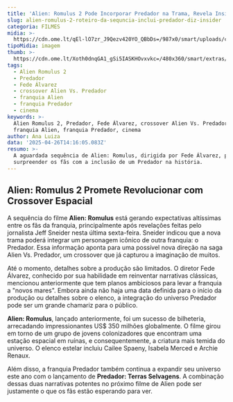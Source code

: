 ```yaml
---
title: 'Alien: Romulus 2 Pode Incorporar Predador na Trama, Revela Insider'
slug: alien-romulus-2-roteiro-da-sequncia-inclui-predador-diz-insider
categoria: FILMES
midia: >-
  https://cdn.ome.lt/qEl-lO7zr_J9Qezv420YO_QBbDs=/987x0/smart/uploads/conteudo/fotos/alienvspredador_9mNu5Iw.jpg
tipoMidia: imagem
thumb: >-
  https://cdn.ome.lt/Xoth0dnqGA1_gSi5IASKHOvxvkc=/480x360/smart/extras/conteudos/alienvspredador_OTHn58e.jpg
tags:
  - Alien Romulus 2
  - Predador
  - Fede Álvarez
  - crossover Alien Vs. Predador
  - franquia Alien
  - franquia Predador
  - cinema
keywords: >-
  Alien Romulus 2, Predador, Fede Álvarez, crossover Alien Vs. Predador,
  franquia Alien, franquia Predador, cinema
author: Ana Luiza
data: '2025-04-26T14:16:05.083Z'
resumo: >-
  A aguardada sequência de Alien: Romulus, dirigida por Fede Álvarez, pode
  surpreender os fãs com a inclusão de um Predador na história.
---
```


## Alien: Romulus 2 Promete Revolucionar com Crossover Espacial

A sequência do filme **Alien: Romulus** está gerando expectativas altíssimas entre os fãs da franquia, principalmente após revelações feitas pelo jornalista Jeff Sneider nesta última sexta-feira. Sneider indicou que a nova trama poderá integrar um personagem icônico de outra franquia: o Predador. Essa informação aponta para uma possível nova direção na saga Alien Vs. Predador, um crossover que já capturou a imaginação de muitos.

Até o momento, detalhes sobre a produção são limitados. O diretor Fede Álvarez, conhecido por sua habilidade em reinventar narrativas clássicas, mencionou anteriormente que tem planos ambiciosos para levar a franquia a "novos mares". Embora ainda não haja uma data definida para o início da produção ou detalhes sobre o elenco, a integração do universo Predador pode ser um grande chamariz para o público.

**Alien: Romulus**, lançado anteriormente, foi um sucesso de bilheteria, arrecadando impressionantes US$ 350 milhões globalmente. O filme girou em torno de um grupo de jovens colonizadores que encontram uma estação espacial em ruínas, e consequentemente, a criatura mais temida do universo. O elenco estelar incluiu Cailee Spaeny, Isabela Merced e Archie Renaux.

Além disso, a franquia Predador também continua a expandir seu universo este ano com o lançamento de **Predador: Terras Selvagens**. A combinação dessas duas narrativas potentes no próximo filme de Alien pode ser justamente o que os fãs estão esperando para ver.
